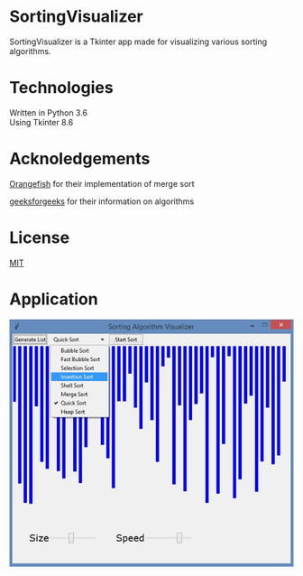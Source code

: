 # SortingVisualizer

SortingVisualizer is a Tkinter app made for visualizing various sorting algorithms.


# Technologies

Written in Python 3.6  
Using Tkinter 8.6

# Acknoledgements

[Orangefish](https://github.com/Orangefish/algo/blob/master/sorting_and_search/sort_merge.py) for their implementation of merge sort

[geeksforgeeks](https://www.geeksforgeeks.org/) for their information on algorithms

# License
[MIT](https://choosealicense.com/licenses/mit/)

# Application

![Image of App](https://github.com/ColeB2/SortingVisualizer/blob/master/images/sortingapp.jpg)
